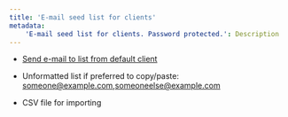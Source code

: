 ```yaml
---
title: 'E-mail seed list for clients'
metadata:
    'E-mail seed list for clients. Password protected.': Description
---
```


* [Send e-mail to list from default client](mailto:someone@example.com,someoneelse@example.com)

* Unformatted list if preferred to copy/paste:
  someone@example.com,someoneelse@example.com

* CSV file for importing